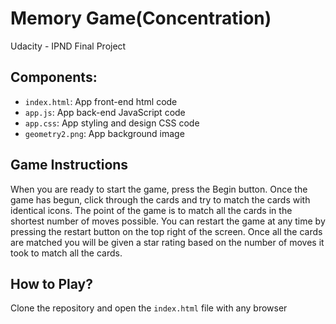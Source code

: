 # Memory Game(Concentration)
Udacity - IPND Final Project

## Components:
* ```index.html```: App front-end html code
* `app.js`: App back-end JavaScript code
* `app.css`: App styling and design CSS code
* `geometry2.png`: App background image

## Game Instructions

When you are ready to start the game, press the Begin button. Once the game has begun, click through the cards and try to match the cards with identical icons. The point of the game is to match all the cards in the shortest number of moves possible. You can restart the game at any time by pressing the restart button on the top right of the screen.
Once all the cards are matched you will be given a star rating based on the number of moves it took to match all the cards.


## How to Play?
Clone the repository and open the `index.html` file with any browser
